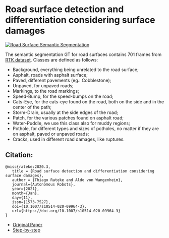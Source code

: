 # Road surface detection and differentiation considering surface damages

[![Road Surface Semantic Segmentation](https://i.imgur.com/L0OFzOk.jpg)](https://youtu.be/uUchRHWOEF4 "Road Surface Semantic Segmentation")

The semantic segmentation GT for road surfaces contains 701 frames from [RTK dataset](http://www.lapix.ufsc.br/pesquisas/projeto-veiculo-autonomo/datasets/?lang=en). Classes are defined as follows:

- Background, everything being unrelated to the road surface;
- Asphalt, roads with asphalt surface;
- Paved, different pavements (eg.: Cobblestone);
- Unpaved, for unpaved roads;
- Markings, to the road markings;
- Speed-Bump, for the speed-bumps on the road;
- Cats-Eye, for the cats-eye found on the road, both on the side and in the center of the path;
- Storm-Drain, usually at the side edges of the road;
- Patch, for the various patches found on asphalt road;
- Water-Puddle, we use this class also for muddy regions;
- Pothole, for different types and sizes of potholes, no matter if they are on asphalt, paved or unpaved roads;
- Cracks, used in different road damages, like ruptures.

 ## Citation:
 ```
@misc{rateke:2020.3,
    title = {Road surface detection and differentiation considering surface damages},
    author = {Thiago Rateke and Aldo von Wangenheim},
    journal={Autonomous Robots},
    year={2021},
    month={Jan},
    day={11},
    issn={1573-7527},
    doi={10.1007/s10514-020-09964-3},
    url={https://doi.org/10.1007/s10514-020-09964-3}
}
```
 - [Original Paper](https://rdcu.be/cdpxi)
 - [Step-by-step](https://towardsdatascience.com/road-surface-semantic-segmentation-4d65b045245?source=friends_link&sk=f1fbe72fecd65331eb326a513b1f464f)
